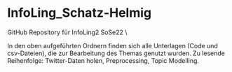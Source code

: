 # InfoLing_Schatz-Helmig
GitHub Repository für InfoLing2 SoSe22
\

In den oben aufgeführten Ordnern finden sich alle Unterlagen (Code und csv-Dateien), die zur Bearbeitung des Themas genutzt wurden.
Zu lesende Reihenfolge: Twitter-Daten holen, Preprocessing, Topic Modelling.

